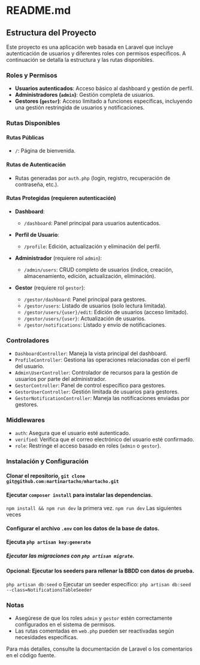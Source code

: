 # README.md

## Estructura del Proyecto

Este proyecto es una aplicación web basada en Laravel que incluye autenticación de usuarios y diferentes roles con permisos específicos. A continuación se detalla la estructura y las rutas disponibles.

### Roles y Permisos

- **Usuarios autenticados**: Acceso básico al dashboard y gestión de perfil.
- **Administradores (`admin`)**: Gestión completa de usuarios.
- **Gestores (`gestor`)**: Acceso limitado a funciones específicas, incluyendo una gestión restringida de usuarios y notificaciones.

### Rutas Disponibles

#### Rutas Públicas
- `/`: Página de bienvenida.

#### Rutas de Autenticación
- Rutas generadas por `auth.php` (login, registro, recuperación de contraseña, etc.).

#### Rutas Protegidas (requieren autenticación)
- **Dashboard**:
  - `/dashboard`: Panel principal para usuarios autenticados.

- **Perfil de Usuario**:
  - `/profile`: Edición, actualización y eliminación del perfil.

- **Administrador** (requiere rol `admin`):
  - `/admin/users`: CRUD completo de usuarios (índice, creación, almacenamiento, edición, actualización, eliminación).

- **Gestor** (requiere rol `gestor`):
  - `/gestor/dashboard`: Panel principal para gestores.
  - `/gestor/users`: Listado de usuarios (solo lectura limitada).
  - `/gestor/users/{user}/edit`: Edición de usuarios (acceso limitado).
  - `/gestor/users/{user}`: Actualización de usuarios.
  - `/gestor/notifications`: Listado y envío de notificaciones.

### Controladores

- `DashboardController`: Maneja la vista principal del dashboard.
- `ProfileController`: Gestiona las operaciones relacionadas con el perfil del usuario.
- `Admin\UserController`: Controlador de recursos para la gestión de usuarios por parte del administrador.
- `GestorController`: Panel de control específico para gestores.
- `GestorUserController`: Gestión limitada de usuarios para gestores.
- `GestorNotificationController`: Maneja las notificaciones enviadas por gestores.

### Middlewares

- `auth`: Asegura que el usuario esté autenticado.
- `verified`: Verifica que el correo electrónico del usuario esté confirmado.
- `role`: Restringe el acceso basado en roles (`admin` o `gestor`).


### Instalación y Configuración

#### Clonar el repositorio, `git clone git@github.com:martinartacho/mhartacho.git `
#### Ejecutar `composer install` para instalar las dependencias. 
`npm install && npm run dev`  la primera vez.
`npm run dev` Las siguientes veces 
#### Configurar el archivo `.env` con los datos de la base de datos.
#### Ejecuta `php artisan key:generate`
##### Ejecutar las migraciones con `php artisan migrate`.
#### Opcional: Ejecutar los seeders para rellenar la BBDD con datos de prueba.
`php artisan db:seed`
o Ejecutar un seeder específico: `php artisan db:seed --class=NotificationsTableSeeder`


### Notas

- Asegúrese de que los roles `admin` y `gestor` estén correctamente configurados en el sistema de permisos.
- Las rutas comentadas en `web.php` pueden ser reactivadas según necesidades específicas.

Para más detalles, consulte la documentación de Laravel o los comentarios en el código fuente.

